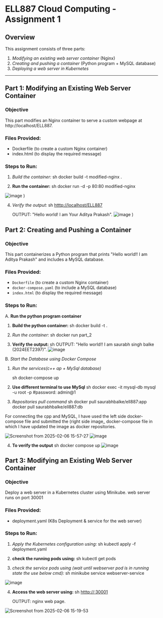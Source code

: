 # ELL887 Cloud Computing - Assignment 1 

## Overview
This assignment consists of three parts:
1. *Modifying an existing web server container* (Nginx)
2. *Creating and pushing a container* (Python program + MySQL database)
3. *Deploying a web server in Kubernetes*
---

## Part 1: Modifying an Existing Web Server Container

### Objective
This part modifies an Nginx container to serve a custom webpage at http://localhost/ELL887.

### Files Provided:
- Dockerfile (to create a custom Nginx container)
- index.html (to display the required message)

### Steps to Run:
1. *Build the container:*
   sh
   docker build -t modified-nginx .

2. **Run the container:**
   sh
   docker run -d -p 80:80 modified-nginx
   
![image](https://github.com/user-attachments/assets/6953526e-d044-4e37-8bca-d9a33a7fde98)
)

4. *Verify the output:*
   sh
   [htttp://localhost/ELL887](http://localhost/ELL887)

   OUTPUT: "Hello world! I am Your Aditya Prakash".
![image](https://github.com/user-attachments/assets/67565b47-4c72-4d9f-b1b0-5b161ca9515e)
)

   
## Part 2: Creating and Pushing a Container

### Objective
This part containerizes a Python program that prints "Hello world!! I am Aditya Prakash" and includes a MySQL database.

### Files Provided:
- `Dockerfile` (to create a custom Nginx container)
- `docker-compose.yaml` (to include a MySQL database)
- `index.html` (to display the required message)

### Steps to Run:
A. **Run the python program container**
1. **Build the python container:**
   sh
   docker build -t  .

2. *Run the container:*
   sh
   docker run part_2

3. **Verify the output:**
   sh
   OUTPUT: "Hello world!! I am saurabh singh balke (2024EET2397)".
![image](https://github.com/user-attachments/assets/78a262bb-2b73-4c29-8026-48ef21981227)


B. *Start the Database using Docker Compose*
1. *Run the services(c++ ap + MySql database)*
   
   sh
    docker-compose up

2. **Use different terminal to use MySql**
   sh
     docker exec -it mysql-db mysql -u root -p
     #password: admin@1

3. *Repositories pull command*
   sh
    docker pull saurabhbalke/ell887:app 
    docker pull saurabhbalke/ell887:db 


For connecting the cpp and MySQL, I have used the left side docker-compose file and submitted the (right side image_ docker-compose file in which I have updated the image as docker repositories.

![Screenshot from 2025-02-06 15-57-27](https://github.com/user-attachments/assets/5c7db5b3-7915-4a3f-8897-d11ec134f13d) ![image](https://github.com/user-attachments/assets/90c16f5b-500a-40f5-b094-d8163e1bddfd)

4. **To verify the output**
   sh
   docker compose up
![image](https://github.com/user-attachments/assets/a889b770-84ab-4d42-a5c7-4f03477a0eb2)


## Part 3: Modifying an Existing Web Server Container

### Objective
Deploy a web server in a Kubernetes cluster using Minikube. web server runs on port 30001

### Files Provided:
- deployment.yaml (K8s Deployment & service for the web server)

### Steps to Run:
1. *Apply the Kubernetes configuration using:*
   sh
   kubectl apply -f deployment.yaml

2. **check the running pods using:**
   sh
   kubectl get pods
   
3. *check the service pods using (wait until webserver pod is in running state the use below cmd):*
   sh
   minikube service webserver-service

![image](https://github.com/user-attachments/assets/0d000183-f0dd-4119-ab95-52a033d69e52)

4. **Access the web server using:**
   sh
   [htttp://<minikube-ip>:30001](htttp://<minikube-ip>:30001)

   OUTPUT: nginx web page.

![Screenshot from 2025-02-06 15-19-53](https://github.com/user-attachments/assets/bea9ae8d-4378-4470-9f66-b8bd9f9c62e4)
